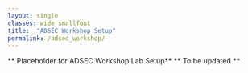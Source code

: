 ```yaml
---
layout: single
classes: wide smallfont
title:  "ADSEC Workshop Setup"
permalink: /adsec_workshop/
---
```


** Placeholder for ADSEC Workshop Lab Setup** 
** To be updated **  